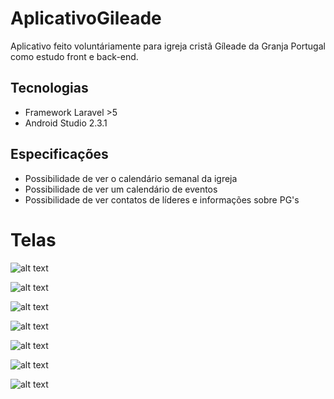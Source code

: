 # AplicativoGileade

Aplicativo feito voluntáriamente para igreja cristã Gíleade da Granja Portugal como estudo front e back-end. 

## Tecnologias
* Framework Laravel >5
* Android Studio 2.3.1

## Especificações
* Possibilidade de ver o calendário semanal da igreja
* Possibilidade de ver um calendário de eventos
* Possibilidade de ver contatos de líderes e informações sobre PG's

# Telas
![alt text](https://i.imgur.com/fDIMOZc.jpg)

![alt text](https://i.imgur.com/mZSkTg2.jpg)

![alt text](https://i.imgur.com/92UwkEe.jpg)

![alt text](https://i.imgur.com/WUlHvJe.jpg)

![alt text](https://i.imgur.com/OqjcjPR.jpg)

![alt text](https://i.imgur.com/numAyDH.jpg)

![alt text](https://i.imgur.com/QHrUjJ2.jpg)

